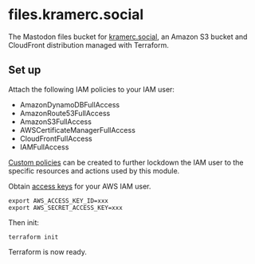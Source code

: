 # files.kramerc.social

The Mastodon files bucket for [kramerc.social](https://kramerc.social), an Amazon S3 bucket and CloudFront distribution managed with Terraform.

## Set up

Attach the following IAM policies to your IAM user:
- AmazonDynamoDBFullAccess
- AmazonRoute53FullAccess
- AmazonS3FullAccess
- AWSCertificateManagerFullAccess
- CloudFrontFullAccess
- IAMFullAccess

[Custom policies](https://docs.aws.amazon.com/IAM/latest/UserGuide/access_controlling.html) can be created to further lockdown the IAM user to the specific resources and actions used by this module. 

Obtain [access keys](https://docs.aws.amazon.com/IAM/latest/UserGuide/id_credentials_access-keys.html) for your AWS IAM user.
```
export AWS_ACCESS_KEY_ID=xxx
export AWS_SECRET_ACCESS_KEY=xxx
```

Then init:
```shell
terraform init
```

Terraform is now ready.
